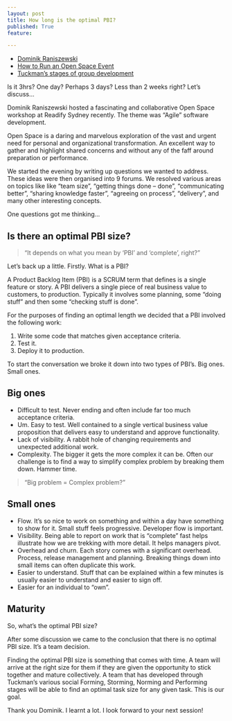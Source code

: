 ```yaml
---
layout: post
title: How long is the optimal PBI?
published: True
feature: 

---
```


*   [Dominik Raniszewski](https://twitter.com/dominikran)
*   [How to Run an Open Space Event](http://transitionculture.org/2008/03/21/12-tools-for-transition-no10-how-to-run-an-open-space-event/)
*   [Tuckman’s stages of group development](http://en.wikipedia.org/wiki/Tuckman's_stages_of_group_development)

Is it 3hrs? One day? Perhaps 3 days? Less than 2 weeks right? Let’s discuss…

Dominik Raniszewski hosted a fascinating and collaborative Open Space workshop at Readify Sydney recently. The theme was “Agile” software development.

Open Space is a daring and marvelous exploration of the vast and urgent need for personal and organizational transformation. An excellent way to gather and highlight shared concerns and without any of the faff around preparation or performance.

We started the evening by writing up questions we wanted to address. These ideas were then organised into 9 forums. We resolved various areas on topics like like “team size”, “getting things done – done”, “communicating better”, “sharing knowledge faster”, “agreeing on process”, “delivery”, and many other interesting concepts.

One questions got me thinking…

## Is there an optimal PBI size?

> “It depends on what you mean by ‘PBI’ and ‘complete’, right?”

Let’s back up a little. Firstly. What is a PBI?

A Product Backlog Item (PBI) is a SCRUM term that defines is a single feature or story. A PBI delivers a single piece of real business value to customers, to production. Typically it involves some planning, some “doing stuff” and then some “checking stuff is done”.

For the purposes of finding an optimal length we decided that a PBI involved the following work:

1.  Write some code that matches given acceptance criteria.
2.  Test it.
3.  Deploy it to production.

To start the conversation we broke it down into two types of PBI’s. Big ones. Small ones.

## Big ones

*   Difficult to test. Never ending and often include far too much acceptance criteria.
*   Um. Easy to test. Well contained to a single vertical business value proposition that delivers easy to understand and approve functionality.
*   Lack of visibility. A rabbit hole of changing requirements and unexpected additional work.
*   Complexity. The bigger it gets the more complex it can be. Often our challenge is to find a way to simplify complex problem by breaking them down. Hammer time.

> “Big problem = Complex problem?”

## Small ones

*   Flow. It’s so nice to work on something and within a day have something to show for it. Small stuff feels progressive. Developer flow is important.
*   Visibility. Being able to report on work that is “complete” fast helps illustrate how we are trekking with more detail. It helps managers pivot.
*   Overhead and churn. Each story comes with a significant overhead. Process, release management and planning. Breaking things down into small items can often duplicate this work.
*   Easier to understand. Stuff that can be explained within a few minutes is usually easier to understand and easier to sign off.
*   Easier for an individual to “own”.

## Maturity

So, what’s the optimal PBI size?

After some discussion we came to the conclusion that there is no optimal PBI size. It’s a team decision.

Finding the optimal PBI size is something that comes with time. A team will arrive at the right size for them if they are given the opportunity to stick together and mature collectively. A team that has developed through Tuckman’s various social Forming, Storming, Norming and Performing stages will be able to find an optimal task size for any given task. This is our goal.

Thank you Dominik. I learnt a lot. I look forward to your next session!